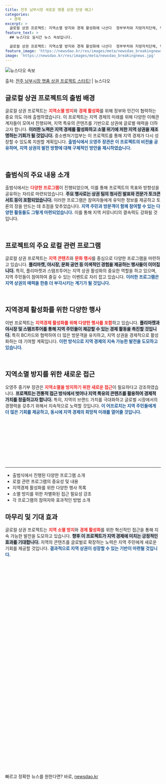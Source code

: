 ```yaml
---
title: 전주 남부시장 새로운 명품 상권 탄생 예고!
categories:
  - 경제
excerpt: >
  글로컬 상권 프로젝트: 지역소멸 방지와 경제 활성화에 나선다  정부부처와 지방자치단체, 민간기업, 유관기관,…
feature_text: >
  ## 뉴스다오 실시간 뉴스 속보입니다.

  글로컬 상권 프로젝트: 지역소멸 방지와 경제 활성화에 나선다  정부부처와 지방자치단체, 민간기업, 유관기관,…
feature_image: 'https://newsdao.kr/res/images/meta/newsdao_breakingnews.jpg'
image: 'https://newsdao.kr/res/images/meta/newsdao_breakingnews.jpg'
---
```


![뉴스다오 속보](https://newsdao.kr/res/images/meta/newsdao_breakingnews.jpg)

<p>출처: <a href="https://newsdao.kr/5025" rel="dofollow">전주 남부시장 명품 상권 프로젝트 스타트!</a> | 뉴스다오</p>

<h2 data-ke-size="size26">글로컬 상권 프로젝트의 출범 배경</h2>

<p data-ke-size="size16">글로컬 상권 프로젝트는 <b><span style="color: #ee2323;">지역소멸 방지</span></b>와 <b><span style="color: #ee2323;">경제 활성화</span></b>를 위해 정부와 민간이 협력하는 중요 의도 아래 출범하였습니다. 이 프로젝트는 지역 경제의 미래를 위해 다양한 이해관계자들이 모여서 진행되며, 지역 특유의 콘텐츠를 기반으로 상권에 글로벌 매력을 더하고자 합니다. <b><span style="background-color: #21538527;">이러한 노력은 지역 경제를 활성화하고 소멸 위기에 처한 지역 상권을 재조명하는 기회가 될 것입니다.</span></b> 중소벤처기업부는 이 프로젝트를 통해 지역 경제가 다시 성장할 수 있도록 지원할 계획입니다. <b><span style="color: #1a5490;">출범식에서 오영주 장관은 이 프로젝트의 비전을 공유하며, 지역 상권의 발전 방향에 대해 구체적인 방안을 제시하였습니다.</span></b></p>

<p data-ke-size="size16">&nbsp;</p>

<h2 data-ke-size="size26">출범식의 주요 내용 소개</h2>

<p data-ke-size="size16">출범식에서는 <b><span style="color: #ee2323;">다양한 프로그램</span></b>이 진행되었으며, 이를 통해 프로젝트의 목표와 방향성을 공유하는 자리로 마련되었습니다. <b><span style="background-color: #21538527;">주요 행사로는 상권 팀의 청사진 발표와 전문가 토크콘서트 등이 포함되었습니다.</span></b> 이러한 프로그램은 참여자들에게 유익한 정보를 제공하고 토론의 장을 만드는 데 초점을 맞추었습니다. <b><span style="color: #1a5490;">지역 주민과 방문객이 함께 참여할 수 있는 다양한 활동들도 그렇게 마련되었습니다.</span></b> 이를 통해 지역 커뮤니티의 결속력도 강화될 것입니다.</p>

<p data-ke-size="size16">&nbsp;</p>

<h2 data-ke-size="size26">프로젝트의 주요 로컬 관련 프로그램</h2>

<p data-ke-size="size16">글로컬 상권 프로젝트는 <b><span style="color: #ee2323;">지역 콘텐츠</span></b>와 <b><span style="color: #ee2323;">문화 행사</span></b>를 중심으로 다양한 프로그램을 마련하고 있습니다. <b><span style="background-color: #21538527;">플리마켓, 야시장, 문화 공연 등 이색적인 경험을 제공하는 행사들이 이어집니다.</span></b> 특히, 플리마켓과 스탬프투어는 지역 상권 활성화의 중요한 역할을 하고 있으며, 지역 주민들이 참여하여 즐길 수 있는 이벤트로 자리 잡고 있습니다. <b><span style="color: #1a5490;">이러한 프로그램은 지역 상권의 매력을 한층 더 부각시키는 계기가 될 것입니다.</span></b></p>

<p data-ke-size="size16">&nbsp;</p>

<h2 data-ke-size="size26">지역경제 활성화를 위한 다양한 행사</h2>

<p data-ke-size="size16">이번 프로젝트는 <b><span style="color: #ee2323;">지역경제 활성화를 위해 다양한 행사를 포함</span></b>하고 있습니다. <b><span style="background-color: #21538527;">플리마켓과 야시장 및 스탬프투어를 통해 지역 주민들이 체감할 수 있는 경제 활동을 촉진할 것입니다.</span></b> 특히 BC카드와 협력하여 더 많은 방문객을 유치하고, 지역 상권을 경제적으로 활성화하는 데 기여할 계획입니다. <b><span style="color: #1a5490;">이런 방식으로 지역 경제의 지속 가능한 발전을 도모하고 있습니다.</span></b></p>

<p data-ke-size="size16">&nbsp;</p>

<h2 data-ke-size="size26">지역소멸 방지를 위한 새로운 접근</h2>

<p data-ke-size="size16">오영주 중기부 장관은 <b><span style="color: #ee2323;">지역소멸을 방지하기 위한 새로운 접근</span></b>이 필요하다고 강조하였습니다. <b><span style="background-color: #21538527;">프로젝트는 전통적 접근 방식에서 벗어나 지역 특유의 콘텐츠를 활용하여 경제적 가치를 창출하고자 합니다.</span></b> 특히, 지역의 브랜드 가치를 극대화하고 글로벌 시장에서의 경쟁력을 갖추기 위해서 지속적으로 노력할 것입니다. <b><span style="color: #1a5490;">이 어프로치는 지역 주민들에게 더 많은 기회를 제공하고, 동시에 지역 경제의 희망적 미래를 열어줄 것입니다.</span></b></p>

<p data-ke-size="size16">&nbsp;</p>

<p data-ke-size="size16">&nbsp;</p>

<p data-ke-size="size16">&nbsp;</p>

<p data-ke-size="size16">&nbsp;</p>

<p data-ke-size="size16">&nbsp;</p>

<hr>

<ul>
    <li>출범식에서 진행된 다양한 프로그램 소개</li>
    <li>로컬 관련 프로그램의 중요성 및 내용</li>
    <li>지역경제 활성화를 위한 다양한 행사 목록</li>
    <li>소멸 방지를 위한 차별화된 접근 필요성 강조</li>
    <li>각 프로그램의 참여자와 효과적인 방법 소개</li>
</ul>

<h2 data-ke-size="size26">마무리 및 기대 효과</h2>

<p data-ke-size="size16">글로컬 상권 프로젝트는 <b><span style="color: #ee2323;">지역 소멸 방지</span></b>와 <b><span style="color: #ee2323;">경제 활성화</span></b>를 위한 혁신적인 접근을 통해 지속 가능한 발전을 도모하고 있습니다. <b><span style="background-color: #21538527;">향후 이 프로젝트가 지역 경제에 미치는 긍정적인 효과를 기대합니다.</span></b> 지역의 콘텐츠를 글로벌로 확장하는 노력은 지역 주민에게 새로운 기회를 제공할 것입니다. <b><span style="color: #1a5490;">결과적으로 지역 상권이 성장할 수 있는 기반이 마련될 것입니다.</span></b></p> 

<p data-ke-size="size16">&nbsp;</p>

<p data-ke-size="size16">&nbsp;</p>

<p data-ke-size="size16">&nbsp;</p>

<p data-ke-size="size16">&nbsp;</p>

<p data-ke-size="size16">&nbsp;</p>

<p data-ke-size="size16">&nbsp;</p>

<p data-ke-size="size16">&nbsp;</p>

<p data-ke-size="size16">&nbsp;</p>

<p data-ke-size="size16">&nbsp;</p>

<p data-ke-size="size16">&nbsp;</p> 

<p data-ke-size="size16">&nbsp;</p> 

<p data-ke-size="size16">&nbsp;</p> 

<p data-ke-size="size16">&nbsp;</p> 

<p data-ke-size="size16">&nbsp;</p> 

<p data-ke-size="size16">&nbsp;</p> 

<p data-ke-size="size16">&nbsp;</p> 

<p data-ke-size="size16">&nbsp;</p> 

<p data-ke-size="size16">&nbsp;</p> 

<p data-ke-size="size16">&nbsp;</p> 

<p data-ke-size="size16">&nbsp;</p> 

<p data-ke-size="size16">&nbsp;</p> 

<p data-ke-size="size16">&nbsp;</p>  

빠르고 정확한 뉴스를 원한다면? 바로, <a href="https://newsdao.kr" rel="dofollow">newsdao.kr</a>


